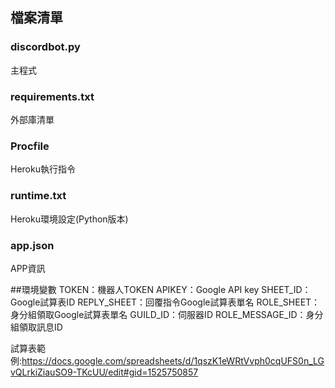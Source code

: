 ## 檔案清單

### discordbot.py
主程式

### requirements.txt
外部庫清單

### Procfile
Heroku執行指令

### runtime.txt
Heroku環境設定(Python版本)

### app.json
APP資訊

##環境變數
TOKEN：機器人TOKEN
APIKEY：Google API key
SHEET_ID：Google試算表ID
REPLY_SHEET：回覆指令Google試算表單名
ROLE_SHEET：身分組領取Google試算表單名
GUILD_ID：伺服器ID
ROLE_MESSAGE_ID：身分組領取訊息ID

試算表範例:https://docs.google.com/spreadsheets/d/1qszK1eWRtVvph0cqUFS0n_LGvQLrkiZiauSO9-TKcUU/edit#gid=1525750857
